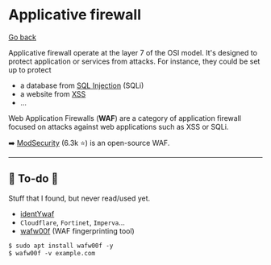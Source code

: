 # Applicative firewall

[Go back](../_knowledge/index.md#firewalls)

<div class="row row-cols-lg-2"><div>

Applicative firewall operate at the layer 7 of the OSI model. It's designed to protect application or services from attacks. For instance, they could be set up to protect

* a database from [SQL Injection](/cybersecurity/red-team/s3.exploitation/vulns/injection/sqli.md) (SQLi)
* a website from [XSS](/cybersecurity/red-team/s3.exploitation/vulns/web/xss.md)
* ...
</div><div>

Web Application Firewalls (**WAF**) are a category of application firewall focused on attacks against web applications such as XSS or SQLi.

➡️ [ModSecurity](https://github.com/SpiderLabs/ModSecurity) (6.3k ⭐) is an open-source WAF.
</div></div>

<hr class="sep-both">

## 👻 To-do 👻

Stuff that I found, but never read/used yet.

<div class="row row-cols-lg-2"><div>

* [identYwaf](https://github.com/stamparm/identYwaf)
* `Cloudflare`, `Fortinet`, `Imperva`...
* [wafw00f](https://github.com/EnableSecurity/wafw00f) (WAF fingerprinting tool)

```ps
$ sudo apt install wafw00f -y
$ wafw00f -v example.com
```
</div><div>
</div></div>